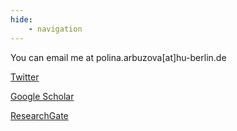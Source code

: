 ```yaml
---
hide:
    - navigation
---
```


You can email me at polina.arbuzova[at]hu-berlin.de

[Twitter](https://twitter.com/polinaarb)

[Google Scholar](https://scholar.google.co.uk/citations?user=h_gph-MAAAAJ&hl=en)

[ResearchGate](https://www.researchgate.net/profile/Polina-Arbuzova-3)